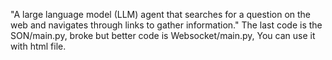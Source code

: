 "A large language model (LLM) agent that searches for a question on the web and navigates through links to gather information."
The last code is the SON/main.py,
broke but better code is Websocket/main.py,
You can use it with html file.
